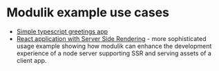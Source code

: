 # Modulik example use cases

 - [Simple typescript greetings app](greetings)
 - [React application with Server Side Rendering](react-with-ssr) - more sophisticated usage example
   showing how modulik can enhance the development experience of a node server supporting SSR
   and serving assets of a client app.
